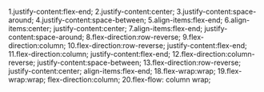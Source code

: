 1.justify-content:flex-end;
2.justify-content:center;
3.justify-content:space-around;
4.justify-content:space-between;
5.align-items:flex-end;
6.align-items:center;
justify-content:center;
7.align-items:flex-end;
justify-content:space-around;
8.flex-direction:row-reverse;
9.flex-direction:column;
10.flex-direction:row-reverse;
justify-content:flex-end;
11.flex-direction:column;
justify-content:flex-end;
12.flex-direction:column-reverse;
justify-content:space-between;
13.flex-direction:row-reverse;
justify-content:center;
align-items:flex-end;
18.flex-wrap:wrap;
19.flex-wrap:wrap;
flex-direction:column;
20.flex-flow: column wrap;